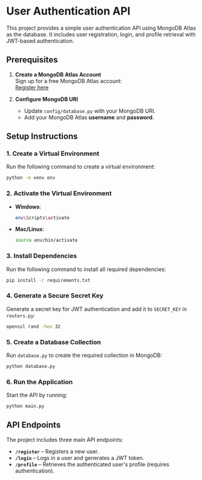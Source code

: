 # User Authentication API

This project provides a simple user authentication API using MongoDB Atlas as the database. It includes user registration, login, and profile retrieval with JWT-based authentication.

## Prerequisites

1. **Create a MongoDB Atlas Account**  
   Sign up for a free MongoDB Atlas account:  
   [Register here](https://www.mongodb.com/cloud/atlas/register)

2. **Configure MongoDB URI**  
   - Update `config/database.py` with your MongoDB URI.  
   - Add your MongoDB Atlas **username** and **password**.

## Setup Instructions

### 1. Create a Virtual Environment  
Run the following command to create a virtual environment:

```sh
python -m venv env
```

### 2. Activate the Virtual Environment

- **Windows**:  
  ```sh
  env\Scripts\activate
  ```

- **Mac/Linux**:  
  ```sh
  source env/bin/activate
  ```

### 3. Install Dependencies

Run the following command to install all required dependencies:

```sh
pip install -r requirements.txt
```

### 4. Generate a Secure Secret Key

Generate a secret key for JWT authentication and add it to `SECRET_KEY` in `routers.py`:

```sh
openssl rand -hex 32
```

### 5. Create a Database Collection

Run `database.py` to create the required collection in MongoDB:

```sh
python database.py
```

### 6. Run the Application

Start the API by running:

```sh
python main.py
```

## API Endpoints

The project includes three main API endpoints:

- **`/register`** – Registers a new user.  
- **`/login`** – Logs in a user and generates a JWT token.  
- **`/profile`** – Retrieves the authenticated user's profile (requires authentication).

